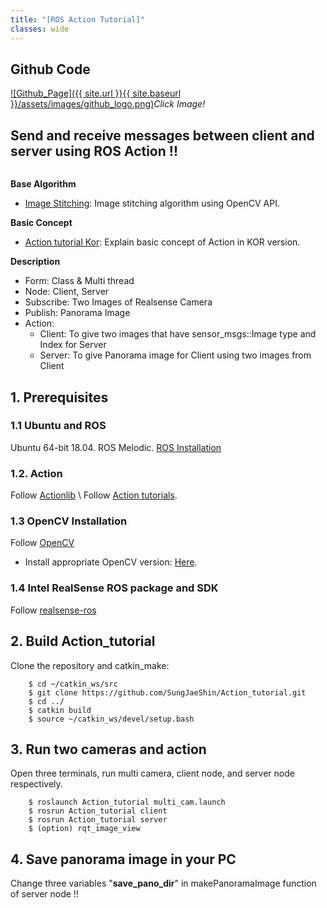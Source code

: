```yaml
---
title: "[ROS Action Tutorial]"
classes: wide
---
```


## Github Code 
[![Github_Page]({{ site.url }}{{ site.baseurl }}/assets/images/github_logo.png)](https://github.com/SungJaeShin/Action_tutorial.git)*Click Image!*

## Send and receive messages between client and server using ROS Action !!

<figure class="align-center">
      <img src="{{ site.url }}{{ site.baseurl }}/assets/images/ros_action/Action.png" alt="">
</figure>


**Base Algorithm**
- [Image Stitching](https://github.com/SungJaeShin/Image_Stitching.git): Image stitching algorithm using OpenCV API.

**Basic Concept**
- [Action tutorial Kor](https://heathered-freon-621.notion.site/Action-Tutorial-Basic-concept-of-Action-53e29725788e4bff871bb4e6452f2b52): Explain basic concept of Action in KOR version.

**Description**
- Form: Class & Multi thread 
- Node: Client, Server
- Subscribe: Two Images of Realsense Camera 
- Publish: Panorama Image
- Action: 
    - Client: To give two images that have sensor_msgs::Image type and Index for Server
    - Server: To give Panorama image for Client using two images from Client

## 1. Prerequisites
### 1.1 **Ubuntu** and **ROS**
Ubuntu 64-bit 18.04.
ROS Melodic. [ROS Installation](http://wiki.ros.org/ROS/Installation)

### 1.2. **Action**
Follow [Actionlib](http://wiki.ros.org/actionlib#CA-01a90787f036b7f609402261d9a26d106ea379bb_1) \\
Follow [Action tutorials](http://wiki.ros.org/actionlib_tutorials/Tutorials).


### 1.3 **OpenCV Installation**
Follow [OpenCV](https://docs.opencv.org/4.x/d2/de6/tutorial_py_setup_in_ubuntu.html)
- Install appropriate OpenCV version: [Here](https://heathered-freon-621.notion.site/Opencv-How-to-install-appropriate-OpenCV-version-86275642fc924df5b1c258f077a94387).

### 1.4 **Intel RealSense ROS package and SDK**
Follow [realsense-ros](https://github.com/IntelRealSense/realsense-ros)

## 2. Build Action_tutorial
Clone the repository and catkin_make:
```
    $ cd ~/catkin_ws/src
    $ git clone https://github.com/SungJaeShin/Action_tutorial.git
    $ cd ../
    $ catkin build
    $ source ~/catkin_ws/devel/setup.bash    
```

## 3. Run two cameras and action
Open three terminals, run multi camera, client node, and server node respectively.
```
    $ roslaunch Action_tutorial multi_cam.launch
    $ rosrun Action_tutorial client 
    $ rosrun Action_tutorial server 
    $ (option) rqt_image_view 
```

## 4. Save panorama image in your PC
Change three variables "**save_pano_dir**" in makePanoramaImage function of server node !!